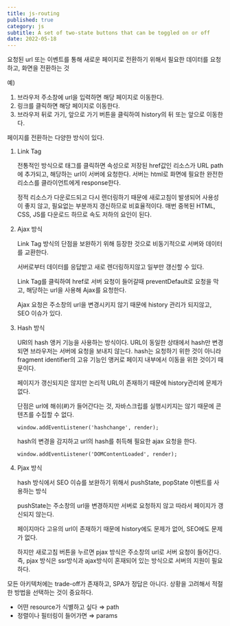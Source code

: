 ```yaml
---
title: js-routing
published: true
category: js
subtitle: A set of two-state buttons that can be toggled on or off
date: 2022-05-18
---
```


요청된 url 또는 이벤트를 통해 새로운 페이지로 전환하기 위해서 필요한 데이터를 요청하고, 화면을 전환하는 것

예)

1. 브라우저 주소창에 url을 입력하면 해당 페이지로 이동한다.
2. 링크를 클릭하면 해당 페이지로 이동한다.
3. 브라우저 뒤로 가기, 앞으로 가기 버튼을 클릭하여 history의 뒤 또는 앞으로 이동한다.

페이지를 전환하는 다양한 방식이 있다.

1. Link Tag
    
    전통적인 방식으로 태그를 클릭하면 속성으로 저장된 href값인 리소스가 URL path에 추가되고, 해당하는 url이 서버에 요청한다. 서버는 html로 화면에 필요한 완전한 리소스를 클라이언트에게 response한다.
    
    정적 리소스가 다운로드되고 다시 렌더링하기 때문에 새로고침이 발생되어 사용성이 좋지 않고, 필요없는 부분까지 갱신하므로 비효율적이다. 매번 중복된 HTML, CSS, JS를 다운로드 하므로 속도 저하의 요인이 된다.
    
2. Ajax 방식
    
    Link Tag 방식의 단점을 보완하기 위해 등장한 것으로 비동기적으로 서버와 데이터를 교환한다.
    
    서버로부터 데이터를 응답받고 새로 렌더링하지않고 일부만 갱신할 수 있다.
    
    Link Tag를 클릭하여 href로 서버 요청이 들어갈때 preventDefault로 요청을 막고, 해당하는 url을 사용해 Ajax를 요청한다.
    
    Ajax 요청은 주소창의 url을 변경시키지 않기 때문에 history 관리가 되지않고, SEO 이슈가 있다.
    
3. Hash 방식
    
    URI의 hash 앵커 기능을 사용하는 방식이다. URL이 동일한 상태에서 hash만 변경되면 브라우저는 서버에 요청을 보내지 않는다. hash는 요청하기 위한 것이 아니라 fragment identifier의 고유 기능인 앵커로 페이지 내부에서 이동을 위한 것이기 때문이다.
    
    페이지가 갱신되지은 않지만 논리적 URL이 존재하기 때문에 history관리에 문제가 없다.
    
    단점은 url에 해쉬(#)가 들어간다는 것, 자바스크립를 실행시키지는 않기 때문에 콘텐츠를 수집할 수 없다.
    
    `window.addEventListener('hashchange', render);`
    
    hash의 변경을 감지하고 url의 hash를 취득해 필요한 ajax 요청을 한다.
    
    `window.addEventListener('DOMContentLoaded', render);`
    
4. Pjax 방식
    
    hash 방식에서 SEO 이슈를 보완하기 위해서 pushState, popState 이벤트를 사용하는 방식
    
    pushState는 주소창의 url을 변경하지만 서버로 요청하지 않고 따라서 페이지가 갱신되지 않는다.
    
    페이지마다 고유의 url이 존재하기 때문에 history에도 문제가 없어, SEO에도 문제가 없다.
    
    하지만 새로고침 버튼을 누르면 pjax 방식은 주소창의 url로 서버 요청이 들어간다. 즉, pjax 방식은 ssr방식과 ajax방식이 혼재되어 있는 방식으로 서버의 지원이 필요하다.
    

모든 아키텍처에는 trade-off가 존재하고, SPA가 정답은 아니다. 상황을 고려해서 적절한 방법을 선택하는 것이 중요하다.

- 어떤 resource가 식별하고 싶다 ⇒ path
- 정렬이나 필터링이 들어가면 ⇒ params